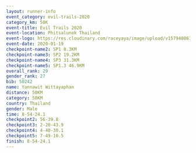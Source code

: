 ```yaml
--- 
layout: runner-info 
event_category: evil-trails-2020 
category_km: 50K 
event-title: Evil Trails 2020 
event-location: Phitsalunok Thailand 
event-logo: https://res.cloudinary.com/raceyaya/image/upload/v1579480618/logo/evil-trails_wm80bv.jpg 
event-date: 2020-01-19 
checkpoint-name2: SP1 8.3KM 
checkpoint-name3: SP2 19.2KM 
checkpoint-name4: SP3 31.3KM 
checkpoint-name5: SP1.3 46.9KM 
overall_rank: 29
gender_rank: 27
bib: 50242
name: Yannawit Wittayaphan
distance: 50KM
category: 50KM
country: Thailand
gender: Male
time: 8-54-24.1
checkpoint2: 56-39.8
checkpoint3: 2-20-43.9
checkpoint4: 4-40-30.1
checkpoint5: 7-49-10.5
finish: 8-54-24.1
--- 
```

